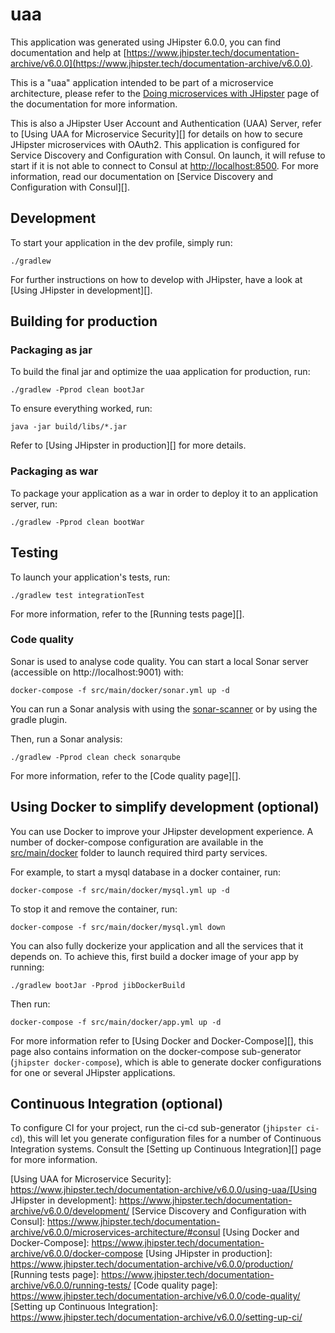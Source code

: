 # uaa

This application was generated using JHipster 6.0.0, you can find documentation and help at [https://www.jhipster.tech/documentation-archive/v6.0.0](https://www.jhipster.tech/documentation-archive/v6.0.0).

This is a "uaa" application intended to be part of a microservice architecture, please refer to the [Doing microservices with JHipster][] page of the documentation for more information.

This is also a JHipster User Account and Authentication (UAA) Server, refer to [Using UAA for Microservice Security][] for details on how to secure JHipster microservices with OAuth2.
This application is configured for Service Discovery and Configuration with Consul. On launch, it will refuse to start if it is not able to connect to Consul at [http://localhost:8500](http://localhost:8500). For more information, read our documentation on [Service Discovery and Configuration with Consul][].

## Development

To start your application in the dev profile, simply run:

    ./gradlew

For further instructions on how to develop with JHipster, have a look at [Using JHipster in development][].

## Building for production

### Packaging as jar

To build the final jar and optimize the uaa application for production, run:

    ./gradlew -Pprod clean bootJar

To ensure everything worked, run:

    java -jar build/libs/*.jar

Refer to [Using JHipster in production][] for more details.

### Packaging as war

To package your application as a war in order to deploy it to an application server, run:

    ./gradlew -Pprod clean bootWar

## Testing

To launch your application's tests, run:

    ./gradlew test integrationTest

For more information, refer to the [Running tests page][].

### Code quality

Sonar is used to analyse code quality. You can start a local Sonar server (accessible on http://localhost:9001) with:

```
docker-compose -f src/main/docker/sonar.yml up -d
```

You can run a Sonar analysis with using the [sonar-scanner](https://docs.sonarqube.org/display/SCAN/Analyzing+with+SonarQube+Scanner) or by using the gradle plugin.

Then, run a Sonar analysis:

```
./gradlew -Pprod clean check sonarqube
```

For more information, refer to the [Code quality page][].

## Using Docker to simplify development (optional)

You can use Docker to improve your JHipster development experience. A number of docker-compose configuration are available in the [src/main/docker](src/main/docker) folder to launch required third party services.

For example, to start a mysql database in a docker container, run:

    docker-compose -f src/main/docker/mysql.yml up -d

To stop it and remove the container, run:

    docker-compose -f src/main/docker/mysql.yml down

You can also fully dockerize your application and all the services that it depends on.
To achieve this, first build a docker image of your app by running:

    ./gradlew bootJar -Pprod jibDockerBuild

Then run:

    docker-compose -f src/main/docker/app.yml up -d

For more information refer to [Using Docker and Docker-Compose][], this page also contains information on the docker-compose sub-generator (`jhipster docker-compose`), which is able to generate docker configurations for one or several JHipster applications.

## Continuous Integration (optional)

To configure CI for your project, run the ci-cd sub-generator (`jhipster ci-cd`), this will let you generate configuration files for a number of Continuous Integration systems. Consult the [Setting up Continuous Integration][] page for more information.

[jhipster homepage and latest documentation]: https://www.jhipster.tech
[jhipster 6.0.0 archive]: https://www.jhipster.tech/documentation-archive/v6.0.0
[doing microservices with jhipster]: https://www.jhipster.tech/documentation-archive/v6.0.0/microservices-architecture/

[Using UAA for Microservice Security]: https://www.jhipster.tech/documentation-archive/v6.0.0/using-uaa/[Using JHipster in development]: https://www.jhipster.tech/documentation-archive/v6.0.0/development/
[Service Discovery and Configuration with Consul]: https://www.jhipster.tech/documentation-archive/v6.0.0/microservices-architecture/#consul
[Using Docker and Docker-Compose]: https://www.jhipster.tech/documentation-archive/v6.0.0/docker-compose
[Using JHipster in production]: https://www.jhipster.tech/documentation-archive/v6.0.0/production/
[Running tests page]: https://www.jhipster.tech/documentation-archive/v6.0.0/running-tests/
[Code quality page]: https://www.jhipster.tech/documentation-archive/v6.0.0/code-quality/
[Setting up Continuous Integration]: https://www.jhipster.tech/documentation-archive/v6.0.0/setting-up-ci/
